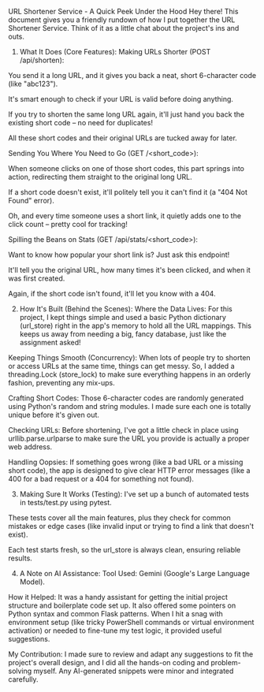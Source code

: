 URL Shortener Service - A Quick Peek Under the Hood
Hey there! This document gives you a friendly rundown of how I put together the URL Shortener Service. Think of it as a little chat about the project's ins and outs.

1. What It Does (Core Features):
Making URLs Shorter (POST /api/shorten):

You send it a long URL, and it gives you back a neat, short 6-character code (like "abc123").

It's smart enough to check if your URL is valid before doing anything.

If you try to shorten the same long URL again, it'll just hand you back the existing short code – no need for duplicates!

All these short codes and their original URLs are tucked away for later.

Sending You Where You Need to Go (GET /<short_code>):

When someone clicks on one of those short codes, this part springs into action, redirecting them straight to the original long URL.

If a short code doesn't exist, it'll politely tell you it can't find it (a "404 Not Found" error).

Oh, and every time someone uses a short link, it quietly adds one to the click count – pretty cool for tracking!

Spilling the Beans on Stats (GET /api/stats/<short_code>):

Want to know how popular your short link is? Just ask this endpoint!

It'll tell you the original URL, how many times it's been clicked, and when it was first created.

Again, if the short code isn't found, it'll let you know with a 404.

2. How It's Built (Behind the Scenes):
Where the Data Lives: For this project, I kept things simple and used a basic Python dictionary (url_store) right in the app's memory to hold all the URL mappings. This keeps us away from needing a big, fancy database, just like the assignment asked!

Keeping Things Smooth (Concurrency): When lots of people try to shorten or access URLs at the same time, things can get messy. So, I added a threading.Lock (store_lock) to make sure everything happens in an orderly fashion, preventing any mix-ups.

Crafting Short Codes: Those 6-character codes are randomly generated using Python's random and string modules. I made sure each one is totally unique before it's given out.

Checking URLs: Before shortening, I've got a little check in place using urllib.parse.urlparse to make sure the URL you provide is actually a proper web address.

Handling Oopsies: If something goes wrong (like a bad URL or a missing short code), the app is designed to give clear HTTP error messages (like a 400 for a bad request or a 404 for something not found).

3. Making Sure It Works (Testing):
I've set up a bunch of automated tests in tests/test.py using pytest.

These tests cover all the main features, plus they check for common mistakes or edge cases (like invalid input or trying to find a link that doesn't exist).

Each test starts fresh, so the url_store is always clean, ensuring reliable results.

4. A Note on AI Assistance:
Tool Used: Gemini (Google's Large Language Model).

How it Helped: It was a handy assistant for getting the initial project structure and boilerplate code set up. It also offered some pointers on Python syntax and common Flask patterns. When I hit a snag with environment setup (like tricky PowerShell commands or virtual environment activation) or needed to fine-tune my test logic, it provided useful suggestions.

My Contribution: I made sure to review and adapt any suggestions to fit the project's overall design, and I did all the hands-on coding and problem-solving myself. Any AI-generated snippets were minor and integrated carefully.